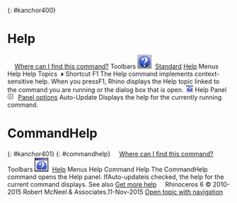 ---
---

{: #kanchor400}
# Help
 [![images/transparent.gif](images/transparent.gif)Where can I find this command?](javascript:void(0);) Toolbars
![images/help.png](images/help.png) [Standard](standard-toolbar.html)  [Help](help-toolbar.html) 
Menus
Help
Help Topics![images/menuarrow.gif](images/menuarrow.gif)
Shortcut
F1
The Help command implements context-sensitive help.
When you pressF1, Rhino displays the Help topic linked to the command you are running or the dialog box that is open.
![images/groundplanetab.png](images/groundplanetab.png)Help Panel
![images/paneloptions.png](images/paneloptions.png) [Panel options](panel-options.html) 
Auto-Update
Displays the help for the currently running command.

# CommandHelp
{: #kanchor401}
{: #commandhelp}
 [![images/transparent.gif](images/transparent.gif)Where can I find this command?](javascript:void(0);) Toolbars
![images/commandhelp.png](images/commandhelp.png) [Help](help-toolbar.html) 
Menus
Help
Command Help
The CommandHelp command opens the Help panel.
IfAuto-updateis checked, the help for the current command displays.
See also
 [Get more help](sak-help.html) 
&#160;
&#160;
Rhinoceros 6 © 2010-2015 Robert McNeel &amp; Associates.11-Nov-2015
 [Open topic with navigation](help.html) 

